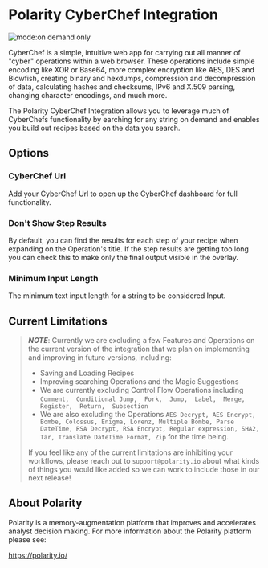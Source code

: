 # Polarity CyberChef Integration

![mode:on demand only](https://img.shields.io/badge/mode-on%20demand%20only-blue.svg)

CyberChef is a simple, intuitive web app for carrying out all manner of "cyber" operations within a web browser. These operations include simple encoding like XOR or Base64, more complex encryption like AES, DES and Blowfish, creating binary and hexdumps, compression and decompression of data, calculating hashes and checksums, IPv6 and X.509 parsing, changing character encodings, and much more.

The Polarity CyberChef Integration allows you to leverage much of CyberChefs functionality by earching for any string on demand and enables you build out recipes based on the data you search.


## Options

### CyberChef Url
Add your CyberChef Url to open up the CyberChef dashboard for full functionality.

### Don't Show Step Results

By default, you can find the results for each step of your recipe when expanding on the Operation's title. If the step results are getting too long you can check this to make only the final output visible in the overlay.

### Minimum Input Length

The minimum text input length for a string to be considered Input.


## Current Limitations
> ***NOTE***: Currently we are excluding a few Features and Operations on the current version of the integration that we plan on implementing and improving in future versions, including:
> 
> - Saving and Loading Recipes
> - Improving searching Operations and the Magic Suggestions
> - We are currently excluding Control Flow Operations including `Comment,  Conditional Jump,  Fork,  Jump,  Label,  Merge,  Register,  Return,  Subsection`
> - We are also excluding the Operations `AES Decrypt, AES Encrypt, Bombe, Colossus, Enigma, Lorenz, Multiple Bombe, Parse DateTime, RSA Decrypt, RSA Encrypt, Regular expression, SHA2, Tar, Translate DateTime Format, Zip` for the time being. 
> 
> If you feel like any of the current limitations are inhibiting your workflows, please reach out to `support@polarity.io` about what kinds of things you would like added so we can work to include those in our next release!


## About Polarity

Polarity is a memory-augmentation platform that improves and accelerates analyst decision making.  For more information about the Polarity platform please see:

https://polarity.io/
